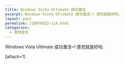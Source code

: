 ```yaml
---
title: Windows Vista Ultimate 成功激活
excerpt: Windows Vista Ultimate 成功激活~! 感觉就是好哈.
layout: post
permalink: /20070522-114.html
categories:
  - 其他技术
---
```

Windows Vista Ultimate 成功激活~! 感觉就是好哈.

[attach=1]

&nbsp;